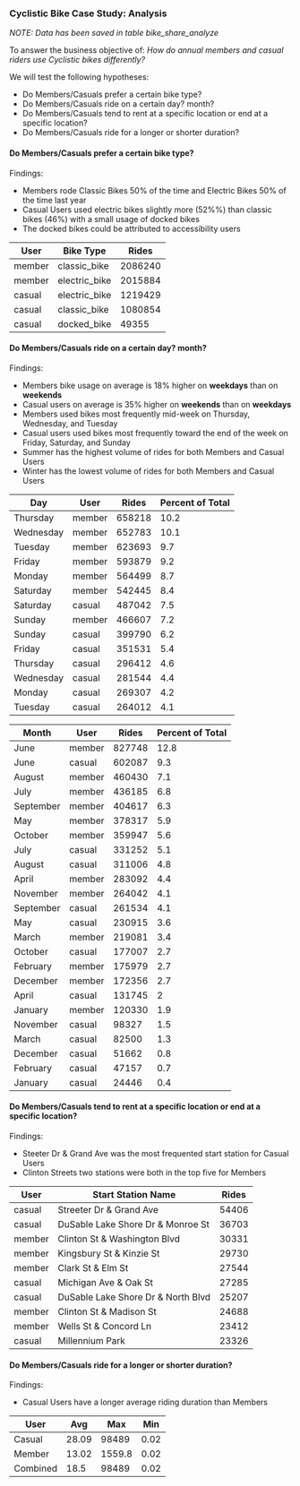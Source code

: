 ### Cyclistic Bike Case Study: Analysis

*NOTE: Data has been saved in table bike_share_analyze*

To answer the business objective of:
*How do annual members and casual riders use Cyclistic bikes differently?*

We will test the following hypotheses:

- Do Members/Casuals prefer a certain bike type?
- Do Members/Casuals ride on a certain day? month?
- Do Members/Casuals tend to rent at a specific location or end at a specific location?
- Do Members/Casuals ride for a longer or shorter duration?


#### Do Members/Casuals prefer a certain bike type?

Findings: 
- Members rode Classic Bikes 50% of the time and Electric Bikes 50% of the time last year
- Casual Users used electric bikes slightly more (52%%) than classic bikes (46%) with a small usage of docked bikes
- The docked bikes could be attributed to accessibility users 

| **User** | **Bike Type** | **Rides** |
|----------|---------------|-----------|
| member   | classic_bike  |   2086240 |
| member   | electric_bike |   2015884 |
| casual   | electric_bike |   1219429 |
| casual   | classic_bike  |   1080854 |
| casual   | docked_bike   |     49355 |

#### Do Members/Casuals ride on a certain day? month?

Findings: 
- Members bike usage on average is 18% higher on **weekdays** than on **weekends**
- Casual users on average is 35% higher on **weekends** than on **weekdays**
- Members used bikes most frequently mid-week on Thursday, Wednesday, and Tuesday
- Casual users used bikes most frequently toward the end of the week on Friday, Saturday, and Sunday
- Summer has the highest volume of rides for both Members and Casual Users
- Winter has the lowest volume of rides for both Members and Casual Users

| **Day**   | **User** | **Rides** | **Percent of Total** |
|-----------|----------|-----------|----------------------|
| Thursday  | member   |    658218 |                 10.2 |
| Wednesday | member   |    652783 |                 10.1 |
| Tuesday   | member   |    623693 |                  9.7 |
| Friday    | member   |    593879 |                  9.2 |
| Monday    | member   |    564499 |                  8.7 |
| Saturday  | member   |    542445 |                  8.4 |
| Saturday  | casual   |    487042 |                  7.5 |
| Sunday    | member   |    466607 |                  7.2 |
| Sunday    | casual   |    399790 |                  6.2 |
| Friday    | casual   |    351531 |                  5.4 |
| Thursday  | casual   |    296412 |                  4.6 |
| Wednesday | casual   |    281544 |                  4.4 |
| Monday    | casual   |    269307 |                  4.2 |
| Tuesday   | casual   |    264012 |                  4.1 |


| **Month** | **User** | **Rides** | **Percent of Total** |
|-----------|----------|-----------|----------------------|
| June      | member   |    827748 |                 12.8 |
| June      | casual   |    602087 |                  9.3 |
| August    | member   |    460430 |                  7.1 |
| July      | member   |    436185 |                  6.8 |
| September | member   |    404617 |                  6.3 |
| May       | member   |    378317 |                  5.9 |
| October   | member   |    359947 |                  5.6 |
| July      | casual   |    331252 |                  5.1 |
| August    | casual   |    311006 |                  4.8 |
| April     | member   |    283092 |                  4.4 |
| November  | member   |    264042 |                  4.1 |
| September | casual   |    261534 |                  4.1 |
| May       | casual   |    230915 |                  3.6 |
| March     | member   |    219081 |                  3.4 |
| October   | casual   |    177007 |                  2.7 |
| February  | member   |    175979 |                  2.7 |
| December  | member   |    172356 |                  2.7 |
| April     | casual   |    131745 |                    2 |
| January   | member   |    120330 |                  1.9 |
| November  | casual   |     98327 |                  1.5 |
| March     | casual   |     82500 |                  1.3 |
| December  | casual   |     51662 |                  0.8 |
| February  | casual   |     47157 |                  0.7 |
| January   | casual   |     24446 |                  0.4 |

#### Do Members/Casuals tend to rent at a specific location or end at a specific location?

Findings:

- Steeter Dr & Grand Ave was the most frequented start station for Casual Users
- Clinton Streets two stations were both in the top five for Members

| **User** | **Start Station Name**             | **Rides** |
|----------|------------------------------------|-----------|
| casual   | Streeter Dr & Grand Ave            | 54406     |
| casual   | DuSable Lake Shore Dr & Monroe St  | 36703     |
| member   | Clinton St & Washington Blvd       | 30331     |
| member   | Kingsbury St & Kinzie St           | 29730     |
| member   | Clark St & Elm St                  | 27544     |
| casual   | Michigan Ave & Oak St              | 27285     |
| casual   | DuSable Lake Shore Dr & North Blvd | 25207     |
| member   | Clinton St & Madison St            | 24688     |
| member   | Wells St & Concord Ln              | 23412     |
| casual   | Millennium Park                    | 23326     |

#### Do Members/Casuals ride for a longer or shorter duration?

Findings:

- Casual Users have a longer average riding duration than Members

|   User   | Avg  | Max     | Min |
|----------|------|---------|-----|
| Casual   | 28.09| 98489   | 0.02|
| Member   | 13.02| 1559.8  | 0.02|
| Combined | 18.5 | 98489   | 0.02|
